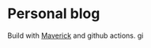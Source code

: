
# Personal blog
Build with [Maverick](https://github.com/AlanDecode/Maverick) and github actions.
gi